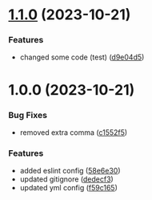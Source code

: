 # [1.1.0](https://github.com/genazoz/eslint-config-genazoz/compare/v1.0.0...v1.1.0) (2023-10-21)


### Features

* changed some code (test) ([d9e04d5](https://github.com/genazoz/eslint-config-genazoz/commit/d9e04d5e5c2d8a09ca015a99b0f2fa4d1392de6c))

# 1.0.0 (2023-10-21)


### Bug Fixes

* removed extra comma ([c1552f5](https://github.com/genazoz/eslint-config-genazoz/commit/c1552f55de2bb8304eccf775745210f5d3150fb4))


### Features

* added eslint config ([58e6e30](https://github.com/genazoz/eslint-config-genazoz/commit/58e6e3002ce8f1383124a8eaaa535289d25c1e04))
* updated gitignore ([dedecf3](https://github.com/genazoz/eslint-config-genazoz/commit/dedecf37ac2dc960dd96af078da7c97dcaa27406))
* updated yml config ([f59c165](https://github.com/genazoz/eslint-config-genazoz/commit/f59c165e79a10fc3d6c63e198ef03731f3c0bd38))
